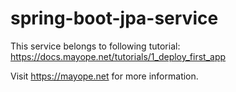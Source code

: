 # spring-boot-jpa-service

This service belongs to following tutorial: https://docs.mayope.net/tutorials/1_deploy_first_app


Visit https://mayope.net for more information.
